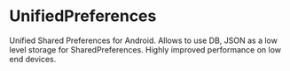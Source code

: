 # UnifiedPreferences
Unified Shared Preferences for Android. Allows to use DB, JSON as a low level storage for SharedPreferences. Highly improved performance on low end devices.
